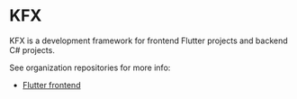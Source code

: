 # KFX
KFX is a development framework for frontend Flutter projects and backend C# projects.

See organization repositories for more info:

* [Flutter frontend](https://github.com/K-FX/kfx-flutter)
